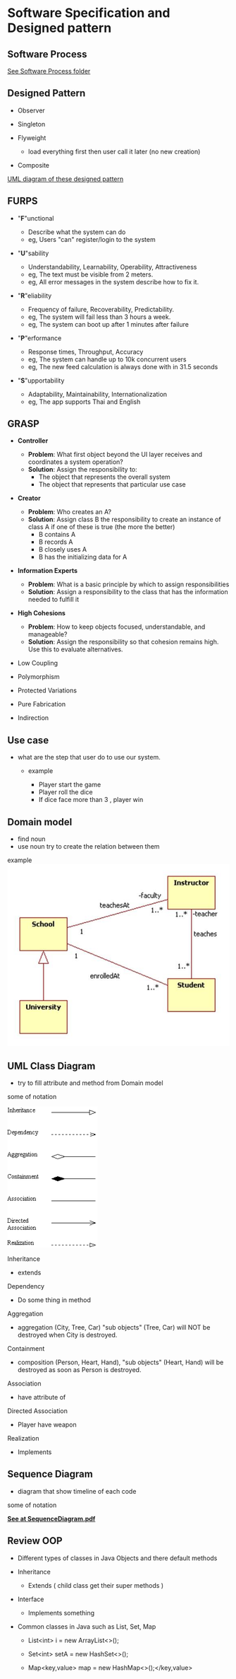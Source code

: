 # Software Specification and Designed pattern

## Software Process

[See Software Process folder](https://github.com/thitgorn/SSD-midterm-preparation/tree/master/SoftwareProcess)

## Designed Pattern

- Observer
- Singleton
- Flyweight

  - load everything first then user call it later (no new creation)

- Composite

[UML diagram of these designed pattern](https://github.com/thitgorn/SSD-midterm-preparation/tree/master/DesignPattern)

## FURPS

- "**F**"unctional
  - Describe what the system can do
  - eg, Users "can" register/login to the system


- "**U**"sability
  - Understandability, Learnability, Operability, Attractiveness
  - eg, The text must be visible from 2 meters.
  - eg, All error messages in the system describe how to fix it.


- "**R**"eliability
  - Frequency of failure, Recoverability, Predictability.
  - eg, The system will fail less than 3 hours a week.
  - eg, The system can boot up after 1 minutes after failure


- "**P**"erformance
  - Response times, Throughput, Accuracy
  - eg, The system can handle up to 10k concurrent users
  - eg, The new feed calculation is always done with in 31.5 seconds


- "**S**"upportability
  - Adaptability, Maintainability, Internationalization
  - eg, The app supports Thai and English

## GRASP

- **Controller**
  - **Problem**: What first object beyond the UI layer receives and coordinates a system operation?
  - **Solution**: Assign the responsibility to:
    - The object that represents the overall system
    - The object that represents that particular use case


- **Creator**
  - **Problem**: Who creates an A?
  - **Solution**: Assign class B the responsibility to create an instance of class A if one of these is true (the more the better)
    - B contains A
    - B records A
    - B closely uses A
    - B has the initializing data for A


- **Information Experts**
  - **Problem**: What is a basic principle by which to assign responsibilities
  - **Solution**: Assign a responsibility to the class that has the information needed to fulfill it


- **High Cohesions**
  - **Problem**: How to keep objects focused, understandable, and manageable?
  - **Solution**: Assign the responsibility so that cohesion remains high. Use this to evaluate alternatives.


- Low Coupling
- Polymorphism
- Protected Variations
- Pure Fabrication
- Indirection

## Use case

- what are the step that user do to use our system.

  - example

    - Player start the game
    - Player roll the dice
    - If dice face more than 3 , player win

## Domain model

- find noun
- use noun try to create the relation between them

example ![](./images/Domain-model.jpg)

## UML Class Diagram

- try to fill attribute and method from Domain model

some of notation

![](./images/UML-Connectors.gif)

Inheritance

- extends

Dependency

- Do some thing in method

Aggregation

- aggregation (City, Tree, Car) "sub objects" (Tree, Car) will NOT be destroyed when City is destroyed.

Containment

- composition (Person, Heart, Hand), "sub objects" (Heart, Hand) will be destroyed as soon as Person is destroyed.

Association

- have attribute of

Directed Association

- Player have weapon

Realization

- Implements

## Sequence Diagram

- diagram that show timeline of each code

some of notation

[**See at SequenceDiagram.pdf**](https://github.com/thitgorn/SSD-midterm-preparation/blob/master/SequenceDiagram.pdf)

## Review OOP

- Different types of classes in Java Objects and there default methods
- Inheritance

  - Extends ( child class get their super methods )

- Interface

  - Implements something

- Common classes in Java such as List, Set, Map

  - List&lt;int&gt; i = new ArrayList&lt;&gt;();</int>

  - Set&lt;int&gt; setA = new HashSet&lt;&gt;();
  - Map&lt;key,value> map = new HashMap&lt;&gt;();</key,value>

